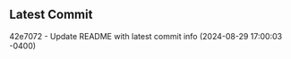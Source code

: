 
## Latest Commit
42e7072 - Update README with latest commit info (2024-08-29 17:00:03 -0400) <Yunxi-Zhou>
